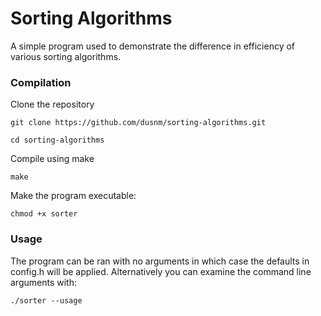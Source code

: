 # Sorting Algorithms

A simple program used to demonstrate the difference in efficiency of various sorting algorithms.

### Compilation
Clone the repository
```
git clone https://github.com/dusnm/sorting-algorithms.git
```
```
cd sorting-algorithms
```
Compile using make
```
make
```
Make the program executable:
```
chmod +x sorter
```

### Usage
The program can be ran with no arguments in which case the defaults in config.h will be applied. Alternatively you can examine the command line arguments with:
```
./sorter --usage
```
